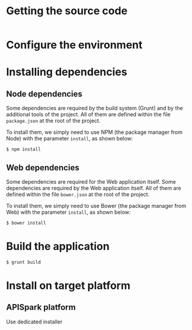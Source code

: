 # Getting the source code

```

```

# Configure the environment

# Installing dependencies

## Node dependencies

Some dependencies are required by the build system (Grunt) and by
the additional tools of the project. All of them are defined within
the file `package.json` at the root of the project.

To install them, we simply need to use NPM (the package manager from Node)
with the parameter `install`, as shown below:

```
$ npm install
```

## Web dependencies

Some dependencies are required for the Web application itself.
Some dependencies are required by the Web application itself. All of them
are defined within the file `bower.json` at the root of the project.

To install them, we simply need to use Bower (the package manager from Web)
with the parameter `install`, as shown below:

```
$ bower install
```

# Build the application

```
$ grunt build
```

# Install on target platform

## APISpark platform

Use dedicated installer